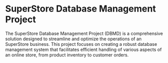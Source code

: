 # SuperStore Database Management Project 
 The SuperStore  Database Management Project (DBMD) is a comprehensive solution designed to streamline and optimize the operations of an SuperStore business. This project focuses on creating a robust database management system that facilitates efficient handling of various aspects of an online store, from product inventory to customer orders.
